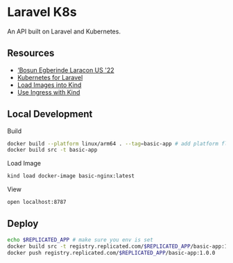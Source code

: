 # Laravel K8s

An API built on Laravel and Kubernetes.

## Resources

- [‘Bosun Egberinde Laracon  US '22](https://www.youtube.com/watch?v=f4QShF42c6E)
- [Kubernetes for Laravel](https://kubernetesforlaravel.com/)
- [Load Images into Kind](https://iximiuz.com/en/posts/kubernetes-kind-load-docker-image/)
- [Use Ingress with Kind](https://dustinspecker.com/posts/test-ingress-in-kind/)

## Local Development

Build
```sh
docker build --platform linux/arm64 . --tag=basic-app # add platform flag for kind
docker build src -t basic-app
```

Load Image
```sh
kind load docker-image basic-nginx:latest
````

View
```sh
open localhost:8787
```

## Deploy

```sh
echo $REPLICATED_APP # make sure you env is set
docker build src -t registry.replicated.com/$REPLICATED_APP/basic-app:1.0.0
docker push registry.replicated.com/$REPLICATED_APP/basic-app:1.0.0
```
